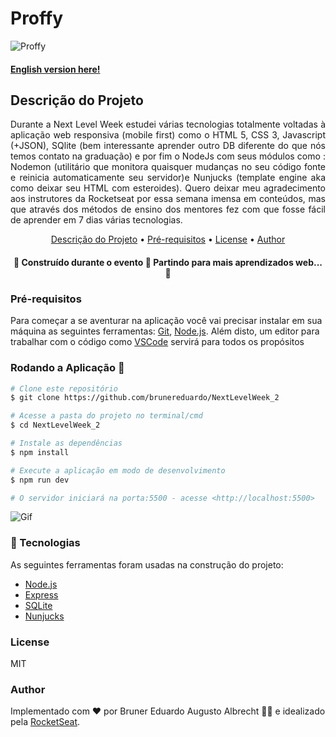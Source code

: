 # Proffy 

![Proffy](https://github.com/brunereduardo/NextLevelWeek_2/blob/master/public/images/proffy.png)

#### [English version here!](https://github.com/brunereduardo/NextLevelWeek_2/blob/master/public/README_en.md)

## Descrição do Projeto
<p align="justify"> Durante a Next Level Week estudei várias tecnologias totalmente voltadas à aplicação web responsiva (mobile first) como o HTML 5, CSS 3, Javascript (+JSON), SQlite (bem interessante aprender outro DB diferente do que nós temos contato na graduação) e por fim o NodeJs com seus módulos como : Nodemon (utilitário que monitora quaisquer mudanças no seu código fonte e reinicia automaticamente seu servidor)e Nunjucks (template engine aka como deixar seu HTML com esteroides).
Quero deixar meu agradecimento aos instrutores da Rocketseat por essa semana imensa em conteúdos, mas que através dos métodos de ensino dos mentores fez com que fosse fácil de aprender em 7 dias várias tecnologias.</p>


<p align="center">
<a href="#Descrição-do-Projeto">Descrição do Projeto</a> •  
<a href="#Pré-requisitos">Pré-requisitos</a> •	
<a href="#License">License</a> • 
<a href="#Author">Author</a>
</p>

<h4 align="center"> 
	🚧  Construído durante o evento 🚧 Partindo para mais aprendizados web... 🚀 
</h4>

### Pré-requisitos

Para começar a se aventurar na aplicação você vai precisar instalar em sua máquina as seguintes ferramentas:
[Git](https://git-scm.com), [Node.js](https://nodejs.org/en/). 
Além disto, um editor para trabalhar com o código como [VSCode](https://code.visualstudio.com/) servirá para todos os propósitos

### Rodando a Aplicação 🎲

```bash
# Clone este repositório
$ git clone https://github.com/brunereduardo/NextLevelWeek_2

# Acesse a pasta do projeto no terminal/cmd
$ cd NextLevelWeek_2

# Instale as dependências
$ npm install

# Execute a aplicação em modo de desenvolvimento
$ npm run dev

# O servidor iniciará na porta:5500 - acesse <http://localhost:5500>
```
![Gif](https://github.com/brunereduardo/NextLevelWeek_2/blob/master/public/ezgif.com-gif-maker.gif)

### 🚀 Tecnologias

As seguintes ferramentas foram usadas na construção do projeto:

- [Node.js](https://nodejs.org/en/)
- [Express](https://expressjs.com/pt-br/)
- [SQLite](https://www.sqlite.org/index.html)
- [Nunjucks](https://mozilla.github.io/nunjucks/)

### License

<p>MIT</p>

### Author
Implementado com ❤️ por Bruner Eduardo Augusto Albrecht 👋🏽 e idealizado pela [RocketSeat](https://github.com/rocketseat-education).

